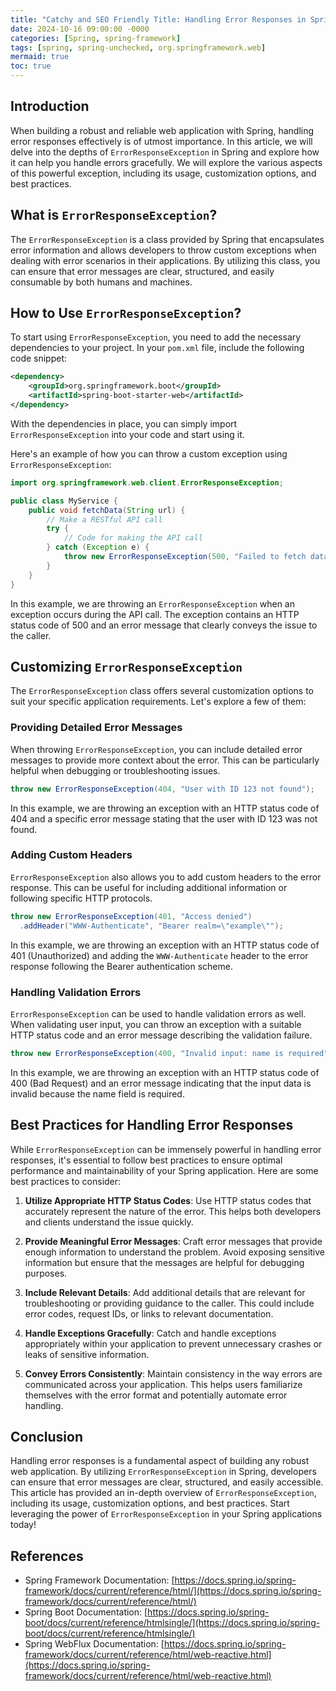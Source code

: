 ```yaml
---
title: "Catchy and SEO Friendly Title: Handling Error Responses in Spring: Unmasking the Power of ErrorResponseException"
date: 2024-10-16 09:00:00 -0000
categories: [Spring, spring-framework]
tags: [spring, spring-unchecked, org.springframework.web]
mermaid: true
toc: true
---
```



## Introduction

When building a robust and reliable web application with Spring, handling error responses effectively is of utmost importance. In this article, we will delve into the depths of `ErrorResponseException` in Spring and explore how it can help you handle errors gracefully. We will explore the various aspects of this powerful exception, including its usage, customization options, and best practices.

## What is `ErrorResponseException`?

The `ErrorResponseException` is a class provided by Spring that encapsulates error information and allows developers to throw custom exceptions when dealing with error scenarios in their applications. By utilizing this class, you can ensure that error messages are clear, structured, and easily consumable by both humans and machines.

## How to Use `ErrorResponseException`?

To start using `ErrorResponseException`, you need to add the necessary dependencies to your project. In your `pom.xml` file, include the following code snippet:

```xml
<dependency>
    <groupId>org.springframework.boot</groupId>
    <artifactId>spring-boot-starter-web</artifactId>
</dependency>
```

With the dependencies in place, you can simply import `ErrorResponseException` into your code and start using it. 

Here's an example of how you can throw a custom exception using `ErrorResponseException`:

```java
import org.springframework.web.client.ErrorResponseException;

public class MyService {
    public void fetchData(String url) {
        // Make a RESTful API call
        try {
            // Code for making the API call
        } catch (Exception e) {
            throw new ErrorResponseException(500, "Failed to fetch data from the API. Please try again later.");
        }
    }
}
```

In this example, we are throwing an `ErrorResponseException` when an exception occurs during the API call. The exception contains an HTTP status code of 500 and an error message that clearly conveys the issue to the caller.

## Customizing `ErrorResponseException`

The `ErrorResponseException` class offers several customization options to suit your specific application requirements. Let's explore a few of them:

### Providing Detailed Error Messages

When throwing `ErrorResponseException`, you can include detailed error messages to provide more context about the error. This can be particularly helpful when debugging or troubleshooting issues. 

```java
throw new ErrorResponseException(404, "User with ID 123 not found");
```

In this example, we are throwing an exception with an HTTP status code of 404 and a specific error message stating that the user with ID 123 was not found.

### Adding Custom Headers

`ErrorResponseException` also allows you to add custom headers to the error response. This can be useful for including additional information or following specific HTTP protocols.

```java
throw new ErrorResponseException(401, "Access denied")
  .addHeader("WWW-Authenticate", "Bearer realm=\"example\"");
```

In this example, we are throwing an exception with an HTTP status code of 401 (Unauthorized) and adding the `WWW-Authenticate` header to the error response following the Bearer authentication scheme.

### Handling Validation Errors

`ErrorResponseException` can be used to handle validation errors as well. When validating user input, you can throw an exception with a suitable HTTP status code and an error message describing the validation failure.

```java
throw new ErrorResponseException(400, "Invalid input: name is required");
```

In this example, we are throwing an exception with an HTTP status code of 400 (Bad Request) and an error message indicating that the input data is invalid because the name field is required.

## Best Practices for Handling Error Responses

While `ErrorResponseException` can be immensely powerful in handling error responses, it's essential to follow best practices to ensure optimal performance and maintainability of your Spring application. Here are some best practices to consider:

1. **Utilize Appropriate HTTP Status Codes**: Use HTTP status codes that accurately represent the nature of the error. This helps both developers and clients understand the issue quickly.

2. **Provide Meaningful Error Messages**: Craft error messages that provide enough information to understand the problem. Avoid exposing sensitive information but ensure that the messages are helpful for debugging purposes.

3. **Include Relevant Details**: Add additional details that are relevant for troubleshooting or providing guidance to the caller. This could include error codes, request IDs, or links to relevant documentation.

4. **Handle Exceptions Gracefully**: Catch and handle exceptions appropriately within your application to prevent unnecessary crashes or leaks of sensitive information.

5. **Convey Errors Consistently**: Maintain consistency in the way errors are communicated across your application. This helps users familiarize themselves with the error format and potentially automate error handling.

## Conclusion

Handling error responses is a fundamental aspect of building any robust web application. By utilizing `ErrorResponseException` in Spring, developers can ensure that error messages are clear, structured, and easily accessible. This article has provided an in-depth overview of `ErrorResponseException`, including its usage, customization options, and best practices. Start leveraging the power of `ErrorResponseException` in your Spring applications today!

## References
- Spring Framework Documentation: [https://docs.spring.io/spring-framework/docs/current/reference/html/](https://docs.spring.io/spring-framework/docs/current/reference/html/)
- Spring Boot Documentation: [https://docs.spring.io/spring-boot/docs/current/reference/htmlsingle/](https://docs.spring.io/spring-boot/docs/current/reference/htmlsingle/)
- Spring WebFlux Documentation: [https://docs.spring.io/spring-framework/docs/current/reference/html/web-reactive.html](https://docs.spring.io/spring-framework/docs/current/reference/html/web-reactive.html)